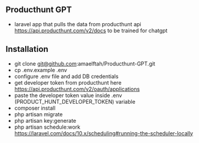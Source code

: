 ## Producthunt GPT

- laravel app that pulls the data from producthunt api https://api.producthunt.com/v2/docs to be trained for chatgpt

## Installation
- git clone git@github.com:amaelftah/Producthunt-GPT.git
- cp .env.example .env
- configure .env file and add DB credentials
- get developer token from producthunt here https://api.producthunt.com/v2/oauth/applications
- paste the developer token value inside .env (PRODUCT_HUNT_DEVELOPER_TOKEN) variable
- composer install
- php artisan migrate
- php artisan key:generate
- php artisan schedule:work https://laravel.com/docs/10.x/scheduling#running-the-scheduler-locally
